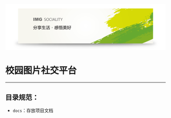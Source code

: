 ![](https://github.com/xdSEwebE/img_sociality/raw/master/screenshots/color_your_life.png)
# 校园图片社交平台

---

## 目录规范：
- `docs`：存放项目文档
